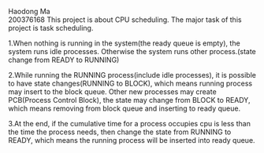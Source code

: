 Haodong Ma  
200376168 
This project is about CPU scheduling. The major task of this project is task scheduling.

1.When nothing is running in the system(the ready queue is empty), the system runs idle processes. Otherwise the system runs other process.(state change from READY to RUNNING)




2.While running the RUNNING process(include idle processes), it is possible to have state changes(RUNNING to BLOCK), which means running process may insert to the block queue. Other new processes may create PCB(Process Control Block), the state may change from BLOCK to READY, which means removing from block queue and inserting to ready queue.




3.At the end, if the cumulative time for a process occupies cpu is less than the time the process needs, then change the state from RUNNING to READY, which means the running process will be inserted into ready queue.
